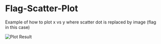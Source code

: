 # Flag-Scatter-Plot
Example of how to plot x vs y where scatter dot is replaced by image (flag in this case)

![Plot Result](https://github.com/awarn314/Flag-Scatter-Plot/blob/master/Result.PNG)
